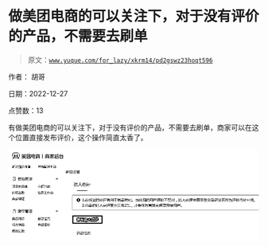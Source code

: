 # 做美团电商的可以关注下，对于没有评价的产品，不需要去刷单

> 原文：[`www.yuque.com/for_lazy/xkrm14/pd2gswz23hoqt596`](https://www.yuque.com/for_lazy/xkrm14/pd2gswz23hoqt596)



作者： 胡哥 

日期：2022-12-27 

点赞数：13 

有做美团电商的可以关注下，对于没有评价的产品，不需要去刷单，商家可以在这个位置直接发布评价，这个操作简直太香了。 

![](img/4d68e1305fccf73af3205fe568269539.png) 

